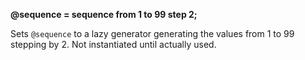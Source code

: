 **@sequence = sequence from 1 to 99 step 2;**

Sets `@sequence` to a lazy generator generating the values from 1 to 99 stepping by 2. Not instantiated until actually used.